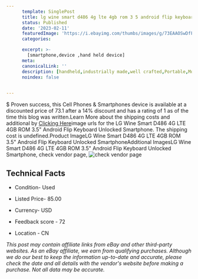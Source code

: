 ```yaml
---
      template: SinglePost
      title: lg wine smart d486 4g lte 4gb rom 3 5 android flip keyboard unlocked smartphone
      status: Published
      date: '2023-02-11'
      featuredImage: 'https://i.ebayimg.com/thumbs/images/g/73EAAOSwDfFjrRFF/s-l225.jpg'
      categories: 

      excerpt: >-
        [smartphone,device ,hand held device]
      meta:
      canonicalLink: ''
      description: [handheld,industrially made,well crafted,Portable,Mobile,Compact,Convenient,Lightweight,Maneuverable,Man-portable,Miniature,Carriable,Hand-held,Light,Holdable,Transportable,Mobile device,Pocket-sized,On-the-go,Wireless,Cordless,Compact size,Convenient size, smartphone,device ,hand held device]
      noindex: false

        
---
```

$
    Proven success, this Cell Phones & Smartphones device is available at a discounted price of 73.1 after a 14% discount and has a rating of 1 as of the time this blog was written.Learn More about the shipping costs and additional by [Clicking Here](https://www.ebay.com/itm/404079708259?hash=item5e15070863%3Ag%3A73EAAOSwDfFjrRFF&mkevt=1&mkcid=1&mkrid=711-53200-19255-0&campid=%253CePNCampaignId%253E&customid=%253CreferenceId%253E&toolid=10049)image urls for the LG Wine Smart D486 4G LTE 4GB ROM 3.5" Android Flip Keyboard Unlocked Smartphone. The shipping cost is undefined.Product ImageLG Wine Smart D486 4G LTE 4GB ROM 3.5" Android Flip Keyboard Unlocked SmartphoneAdditional ImagesLG Wine Smart D486 4G LTE 4GB ROM 3.5" Android Flip Keyboard Unlocked Smartphone, check vendor page, ![check vendor page](https://origin-galleryplus.ebayimg.com/ws/web/404079708259_2_0_1/225x225.jpg,https://origin-galleryplus.ebayimg.com/ws/web/404079708259_3_0_1/225x225.jpg,https://origin-galleryplus.ebayimg.com/ws/web/404079708259_4_0_1/225x225.jpg,https://origin-galleryplus.ebayimg.com/ws/web/404079708259_5_0_1/225x225.jpg,https://origin-galleryplus.ebayimg.com/ws/web/404079708259_6_0_1/225x225.jpg,https://origin-galleryplus.ebayimg.com/ws/web/404079708259_7_0_1/225x225.jpg,https://origin-galleryplus.ebayimg.com/ws/web/404079708259_8_0_1/225x225.jpg,https://origin-galleryplus.ebayimg.com/ws/web/404079708259_9_0_1/225x225.jpg,https://origin-galleryplus.ebayimg.com/ws/web/404079708259_10_0_1/225x225.jpg,https://origin-galleryplus.ebayimg.com/ws/web/404079708259_11_0_1/225x225.jpg,https://origin-galleryplus.ebayimg.com/ws/web/404079708259_12_0_1/225x225.jpg,https://origin-galleryplus.ebayimg.com/ws/web/404079708259_13_0_1/225x225.jpg,https://origin-galleryplus.ebayimg.com/ws/web/404079708259_14_0_1/225x225.jpg,https://origin-galleryplus.ebayimg.com/ws/web/404079708259_15_0_1/225x225.jpg)
    
    

 ## Technical Facts 



     
      

 - Condition- Used 


      

 - Listed Price- 85.00 


      

 - Currency- USD 


      

 - Feedback score - 72 


      

 - Location - CN 


      
      

 *_This post may contain affiliate links from eBay and other third-party websites. As an eBay affiliate, we earn from qualifying purchases. Although we do our best to keep the information up-to-date and accurate, please check the date and all details with the vendor's website before making a purchase. Not all data may be accurate._*



    
    
    
    
    
